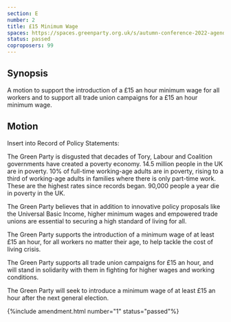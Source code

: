 ```yaml
---
section: E
number: 2
title: £15 Minimum Wage
spaces: https://spaces.greenparty.org.uk/s/autumn-conference-2022-agenda-forum/?contentId=101886
status: passed
coproposers: 99
---
```

## Synopsis
A motion to support the introduction of a £15 an hour minimum wage for all workers and to support all trade union campaigns for a £15 an hour minimum wage.

## Motion
Insert into Record of Policy Statements:

The Green Party is disgusted that decades of Tory, Labour and Coalition governments have created a poverty economy. 14.5 million people in the UK are in poverty. 10% of full-time working-age adults are in poverty, rising to a third of working-age adults in families where there is only part-time work. These are the highest rates since records began. 90,000 people a year die in poverty in the UK.

The Green Party believes that in addition to innovative policy proposals like the Universal Basic Income, higher minimum wages and empowered trade unions are essential to securing a high standard of living for all.

The Green Party supports the introduction of a minimum wage of at least £15 an hour, for all workers no matter their age, to help tackle the cost of living crisis.

The Green Party supports all trade union campaigns for £15 an hour, and will stand in solidarity with them in fighting for higher wages and working conditions.

The Green Party will seek to introduce a minimum wage of at least £15 an hour after the next general election.

{%include amendment.html number="1" status="passed"%}
